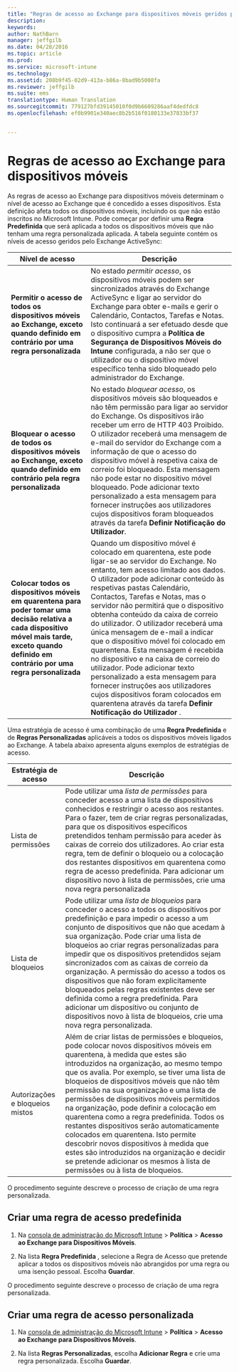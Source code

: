 ```yaml
---
title: "Regras de acesso ao Exchange para dispositivos móveis geridos pelo Microsoft Intune | Microsoft Intune"
description: 
keywords: 
author: NathBarn
manager: jeffgilb
ms.date: 04/28/2016
ms.topic: article
ms.prod: 
ms.service: microsoft-intune
ms.technology: 
ms.assetid: 208b9f45-02d9-413a-b86a-8bad9b5008fa
ms.reviewer: jeffgilb
ms.suite: ems
translationtype: Human Translation
ms.sourcegitcommit: 779127bfd39145010f0d9b6609286aaf4dedfdc8
ms.openlocfilehash: ef0b9901e340aec8b2b516f0180133e37833bf37


---
```


# Regras de acesso ao Exchange para dispositivos móveis
As regras de acesso ao Exchange para dispositivos móveis determinam o nível de acesso ao Exchange que é concedido a esses dispositivos. Esta definição afeta todos os dispositivos móveis, incluindo os que não estão inscritos no Microsoft Intune. Pode começar por definir uma **Regra Predefinida** que será aplicada a todos os dispositivos móveis que não tenham uma regra personalizada aplicada. A tabela seguinte contém os níveis de acesso geridos pelo Exchange ActiveSync:

|Nível de acesso|Descrição|
|----------------|---------------|
|**Permitir o acesso de todos os dispositivos móveis ao Exchange, exceto quando definido em contrário por uma regra personalizada**|No estado *permitir acesso*, os dispositivos móveis podem ser sincronizados através do Exchange ActiveSync e ligar ao servidor do Exchange para obter e-mails e gerir o Calendário, Contactos, Tarefas e Notas. Isto continuará a ser efetuado desde que o dispositivo cumpra a **Política de Segurança de Dispositivos Móveis do Intune** configurada, a não ser que o utilizador ou o dispositivo móvel específico tenha sido bloqueado pelo administrador do Exchange.|
|**Bloquear o acesso de todos os dispositivos móveis ao Exchange, exceto quando definido em contrário pela regra personalizada**|No estado *bloquear acesso*, os dispositivos móveis são bloqueados e não têm permissão para ligar ao servidor do Exchange. Os dispositivos irão receber um erro de HTTP 403 Proibido. O utilizador receberá uma mensagem de e-mail do servidor do Exchange com a informação de que o acesso do dispositivo móvel à respetiva caixa de correio foi bloqueado. Esta mensagem não pode estar no dispositivo móvel bloqueado. Pode adicionar texto personalizado a esta mensagem para fornecer instruções aos utilizadores cujos dispositivos foram bloqueados através da tarefa **Definir Notificação do Utilizador**.|
|**Colocar todos os dispositivos móveis em quarentena para poder tomar uma decisão relativa a cada dispositivo móvel mais tarde, exceto quando definido em contrário por uma regra personalizada**|Quando um dispositivo móvel é colocado em quarentena, este pode ligar-se ao servidor do Exchange. No entanto, tem acesso limitado aos dados. O utilizador pode adicionar conteúdo às respetivas pastas Calendário, Contactos, Tarefas e Notas, mas o servidor não permitirá que o dispositivo obtenha conteúdo da caixa de correio do utilizador. O utilizador receberá uma única mensagem de e-mail a indicar que o dispositivo móvel foi colocado em quarentena. Esta mensagem é recebida no dispositivo e na caixa de correio do utilizador. Pode adicionar texto personalizado a esta mensagem para fornecer instruções aos utilizadores cujos dispositivos foram colocados em quarentena através da tarefa **Definir Notificação do Utilizador** .|

Uma estratégia de acesso é uma combinação de uma **Regra Predefinida** e de **Regras Personalizadas** aplicáveis a todos os dispositivos móveis ligados ao Exchange. A tabela abaixo apresenta alguns exemplos de estratégias de acesso.

|Estratégia de acesso|Descrição|
|-------------------|---------------|
|Lista de permissões|Pode utilizar uma *lista de permissões* para conceder acesso a uma lista de dispositivos conhecidos e restringir o acesso aos restantes. Para o fazer, tem de criar regras personalizadas, para que os dispositivos específicos pretendidos tenham permissão para aceder às caixas de correio dos utilizadores. Ao criar esta regra, tem de definir o bloqueio ou a colocação dos restantes dispositivos em quarentena como regra de acesso predefinida. Para adicionar um dispositivo novo à lista de permissões, crie uma nova regra personalizada|
|Lista de bloqueios|Pode utilizar uma *lista de bloqueios* para conceder o acesso a todos os dispositivos por predefinição e para impedir o acesso a um conjunto de dispositivos que não que acedam à sua organização. Pode criar uma lista de bloqueios ao criar regras personalizadas para impedir que os dispositivos pretendidos sejam sincronizados com as caixas de correio da organização. A permissão do acesso a todos os dispositivos que não foram explicitamente bloqueados pelas regras existentes deve ser definida como a regra predefinida. Para adicionar um dispositivo ou conjunto de dispositivos novo à lista de bloqueios, crie uma nova regra personalizada.|
|Autorizações e bloqueios mistos|Além de criar listas de permissões e bloqueios, pode colocar novos dispositivos móveis em quarentena, à medida que estes são introduzidos na organização, ao mesmo tempo que os avalia. Por exemplo, se tiver uma lista de bloqueios de dispositivos móveis que não têm permissão na sua organização e uma lista de permissões de dispositivos móveis permitidos na organização, pode definir a colocação em quarentena como a regra predefinida. Todos os restantes dispositivos serão automaticamente colocados em quarentena. Isto permite descobrir novos dispositivos à medida que estes são introduzidos na organização e decidir se pretende adicionar os mesmos à lista de permissões ou à lista de bloqueios.|
O procedimento seguinte descreve o processo de criação de uma regra personalizada.

## Criar uma regra de acesso predefinida

1.  Na [consola de administração do Microsoft Intune](http://manage.microsoft.com) &gt; **Política** &gt; **Acesso ao Exchange para Dispositivos Móveis**.

2.  Na lista **Regra Predefinida** , selecione a Regra de Acesso que pretende aplicar a todos os dispositivos móveis não abrangidos por uma regra ou uma isenção pessoal. Escolha **Guardar**.

O procedimento seguinte descreve o processo de criação de uma regra personalizada.

## Criar uma regra de acesso personalizada

1. Na [consola de administração do Microsoft Intune](http://manage.microsoft.com) &gt; **Política** &gt; **Acesso ao Exchange para Dispositivos Móveis**.

2.  Na lista **Regras Personalizadas**, escolha **Adicionar Regra** e crie uma regra personalizada. Escolha **Guardar**.



<!--HONumber=Jun16_HO4-->


